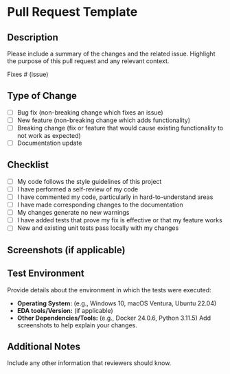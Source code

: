 # Pull Request Template

## Description

Please include a summary of the changes and the related issue. Highlight the purpose of this pull request and any relevant context.

Fixes # (issue)

## Type of Change

- [ ] Bug fix (non-breaking change which fixes an issue)
- [ ] New feature (non-breaking change which adds functionality)
- [ ] Breaking change (fix or feature that would cause existing functionality to not work as expected)
- [ ] Documentation update

## Checklist

- [ ] My code follows the style guidelines of this project
- [ ] I have performed a self-review of my code
- [ ] I have commented my code, particularly in hard-to-understand areas
- [ ] I have made corresponding changes to the documentation
- [ ] My changes generate no new warnings
- [ ] I have added tests that prove my fix is effective or that my feature works
- [ ] New and existing unit tests pass locally with my changes

## Screenshots (if applicable)
## Test Environment

Provide details about the environment in which the tests were executed:

- **Operating System:** (e.g., Windows 10, macOS Ventura, Ubuntu 22.04)
- **EDA tools/Version:** (if applicable)
- **Other Dependencies/Tools:** (e.g., Docker 24.0.6, Python 3.11.5)
Add screenshots to help explain your changes.

## Additional Notes

Include any other information that reviewers should know.